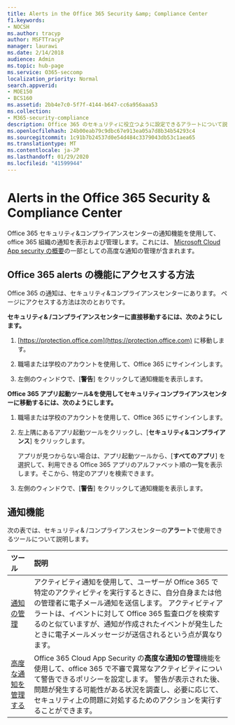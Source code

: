 ```yaml
---
title: Alerts in the Office 365 Security &amp; Compliance Center
f1.keywords:
- NOCSH
ms.author: tracyp
author: MSFTTracyP
manager: laurawi
ms.date: 2/14/2018
audience: Admin
ms.topic: hub-page
ms.service: O365-seccomp
localization_priority: Normal
search.appverid:
- MOE150
- BCS160
ms.assetid: 2bb4e7c0-5f7f-4144-b647-cc6a956aaa53
ms.collection:
- M365-security-compliance
description: Office 365 のセキュリティに役立つように設定できるアラートについて説明します。
ms.openlocfilehash: 24b00eab79c9dbc67e913ea05a7d8b34b54293c4
ms.sourcegitcommit: 1c91b7b24537d0e54d484c3379043db53c1aea65
ms.translationtype: MT
ms.contentlocale: ja-JP
ms.lasthandoff: 01/29/2020
ms.locfileid: "41599944"
---
```

# <a name="alerts-in-the-office-365-security-amp-compliance-center"></a>Alerts in the Office 365 Security &amp; Compliance Center

Office 365 セキュリティ&amp;コンプライアンスセンターの通知機能を使用して、office 365 組織の通知を表示および管理します。これには、 [Microsoft Cloud App security の概要](https://docs.microsoft.com/cloud-app-security/what-is-cloud-app-security)の一部としての高度な通知の管理が含まれます。
  
## <a name="how-to-get-to-the-office-365-alerts-features"></a>Office 365 alerts の機能にアクセスする方法

Office 365 の通知は、セキュリティ&amp;コンプライアンスセンターにあります。 ページにアクセスする方法は次のとおりです。
  
 **セキュリティ&amp; /コンプライアンスセンターに直接移動するには、次のようにします。**
  
1. [https://protection.office.com](https://protection.office.com) に移動します。
    
2. 職場または学校のアカウントを使用して、Office 365 にサインインします。 
    
3. 左側のウィンドウで、[**警告**] をクリックして通知機能を表示します。 
    
 **Office 365 アプリ起動ツール&amp;を使用してセキュリティコンプライアンスセンターに移動するには、次のようにします。**
  
1. 職場または学校のアカウントを使用して、Office 365 にサインインします。 
    
2. 左上隅にあるアプリ起動ツールをクリックし、[**セキュリティ&amp;コンプライアンス**] をクリックします。
    
    アプリが見つからない場合は、アプリ起動ツールから、[**すべてのアプリ**] を選択して、利用できる Office 365 アプリのアルファベット順の一覧を表示します。そこから、特定のアプリを検索できます。 
    
3. 左側のウィンドウで、[**警告**] をクリックして通知機能を表示します。 
    
## <a name="alerts-features"></a>通知機能

次の表では、セキュリティ&amp; /コンプライアンスセンターの**アラート**で使用できるツールについて説明します。 
  
|**ツール**|**説明**|
|:-----|:-----|
|[通知の管理](../../compliance/create-activity-alerts.md) <br/> |アクティビティ通知を使用して、ユーザーが Office 365 で特定のアクティビティを実行するときに、自分自身または他の管理者に電子メール通知を送信します。 アクティビティアラートは、イベントに対して Office 365 監査ログを検索するのと似ていますが、通知が作成されたイベントが発生したときに電子メールメッセージが送信されるという点が異なります。  <br/> |
|[高度な通知を管理する](https://docs.microsoft.com/cloud-app-security/what-is-cloud-app-security) <br/> |Office 365 Cloud App Security の**高度な通知の管理**機能を使用して、office 365 で不審で異常なアクティビティについて警告できるポリシーを設定します。 警告が表示された後、問題が発生する可能性がある状況を調査し、必要に応じて、セキュリティ上の問題に対処するためのアクションを実行することができます。  <br/> |
   

